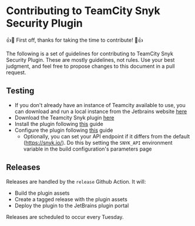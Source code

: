 # Contributing to TeamCity Snyk Security Plugin

:+1::tada: First off, thanks for taking the time to contribute! :tada::+1:

The following is a set of guidelines for contributing to TeamCity Snyk Security Plugin. These are mostly guidelines, not rules. Use your best judgment, and feel free to propose changes to this document in a pull request.

## Testing

- If you don't already have an instance of Teamcity available to use, you can download and run a local instance from the Jetbrains website [here](https://www.jetbrains.com/teamcity/download/)
- Download the Teamcity Snyk plugin [here](https://plugins.jetbrains.com/plugin/12227-snyk-security)
- Install the plugin following [this](https://docs.snyk.io/integrations/ci-cd-integrations/teamcity-integration-overview) guide
- Configure the plugin following [this](https://docs.snyk.io/integrations/ci-cd-integrations/teamcity-integration-overview/teamcity-integration-use-snyk-in-your-build) guide
  - Optionally, you can set your API endpoint if it differs from the default (https://snyk.io/). Do this by setting the `SNYK_API` environment variable in the build configuration's parameters page

## Releases
Releases are handled by the `release` Github Action. It will:
- Build the plugin assets
- Create a tagged release with the plugin assets
- Deploy the plugin to the JetBrains plugin portal

Releases are scheduled to occur every Tuesday.
